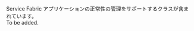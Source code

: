 <Namespace Name="System.Fabric.Health">
  <Docs>
    <summary>Service Fabric アプリケーションの正常性の管理をサポートするクラスが含まれています。</summary> 
    <remarks>To be added.</remarks>
  </Docs>
</Namespace>
